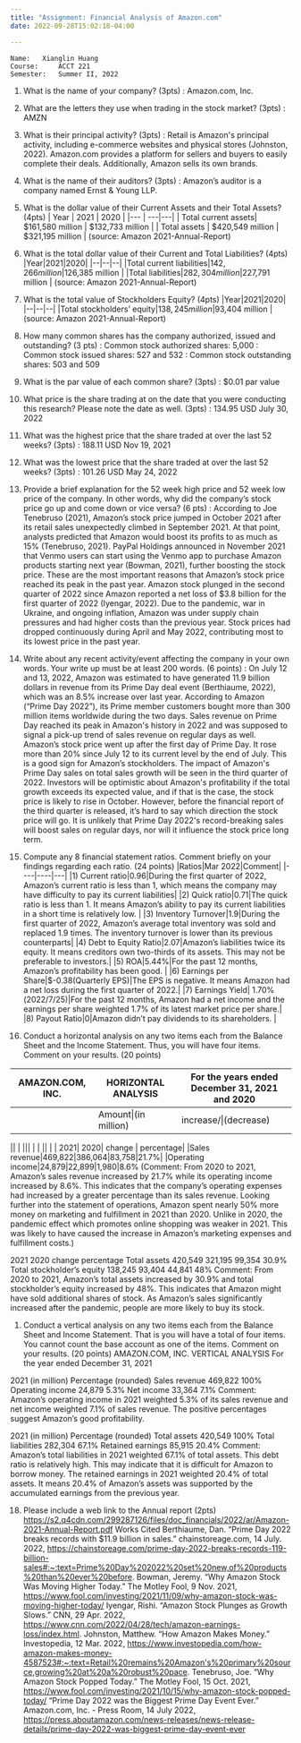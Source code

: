 ```yaml
---
title: "Assignment: Financial Analysis of Amazon.com"
date: 2022-09-28T15:02:18-04:00

---
```

```
Name: 	Xianglin Huang
Course: 	ACCT 221
Semester: 	Summer II, 2022
```

1. What is the name of your company? (3pts)
   :  Amazon.com, Inc.

2. What are the letters they use when trading in the stock market? (3pts)
   : AMZN

3. What is their principal activity? (3pts)
   : Retail is Amazon's principal activity, including e-commerce websites and physical stores (Johnston, 2022). Amazon.com provides a platform for sellers and buyers to easily complete their deals. Additionally, Amazon sells its own brands. 

4. What is the name of their auditors? (3pts)
   : Amazon’s auditor is a company named Ernst & Young LLP.

5. What is the dollar value of their Current Assets and their Total Assets? (4pts)
| Year | 2021 | 2020 |
|--- | ---|---|
| Total current assets| $161,580 million | $132,733 million |
| Total assets | $420,549 million | $321,195 million |
(source: Amazon 2021-Annual-Report)

6. What is the total dollar value of their Current and Total Liabilities? (4pts)
|Year|2021|2020|
|--|--|--|
|Total current liabilities|$142,266 million |$126,385 million |
|Total liabilities|$282,304 million |$227,791 million |
(source: Amazon 2021-Annual-Report)

7. What is the total value of Stockholders Equity? (4pts)
|Year|2021|2020|
|--|--|--|
|Total stockholders’ equity|$138,245 million |$93,404 million |
(source: Amazon 2021-Annual-Report)

8. How many common shares has the company authorized, issued and outstanding? (3 pts)
   :  Common stock authorized shares: 5,000
   :  Common stock issued shares: 527 and 532
   :  Common stock outstanding shares: 503 and 509

9.  What is the par value of each common share? (3pts)
    : $0.01 par value
10. What price is the share trading at on the date that you were conducting this research? Please note the date as well. (3pts)
    : 134.95 USD July 30, 2022
11. What was the highest price that the share traded at over the last 52 weeks? (3pts)
    : 188.11 USD Nov 19, 2021 
12. What was the lowest price that the share traded at over the last 52 weeks? (3pts)
    : 101.26 USD May 24, 2022
13. Provide a brief explanation for the 52 week high price and 52 week low price of the company. In other words, why did the company’s stock price go up and come down or vice versa? (6 pts)
    : According to Joe Tenebruso (2021), Amazon’s stock price jumped in October 2021 after its retail sales unexpectedly climbed in September 2021. At that point, analysts predicted that Amazon would boost its profits to as much as 15% (Tenebruso, 2021). PayPal Holdings announced in November 2021 that Venmo users can start using the Venmo app to purchase Amazon products starting next year (Bowman, 2021), further boosting the stock price. These are the most important reasons that Amazon’s stock price reached its peak in the past year.
Amazon stock plunged in the second quarter of 2022 since Amazon reported a net loss of $3.8 billion for the first quarter of 2022 (Iyengar, 2022). Due to the pandemic, war in Ukraine, and ongoing inflation, Amazon was under supply chain pressures and had higher costs than the previous year. Stock prices had dropped continuously during April and May 2022, contributing most to its lowest price in the past year.
14. Write about any recent activity/event affecting the company in your own words. Your write up must be at least 200 words. (6 points)
    : On July 12 and 13,  2022, Amazon was estimated to have generated 11.9 billion dollars in revenue from its Prime Day deal event (Berthiaume, 2022), which was an 8.5% increase over last year. According to Amazon (“Prime Day 2022”), its Prime member customers bought more than 300 million items worldwide during the two days. Sales revenue on Prime Day reached its peak in Amazon's history in 2022 and was supposed to signal a pick-up trend of sales revenue on regular days as well. Amazon’s stock price went up after the first day of Prime Day. It rose more than 20% since July 12 to its current level by the end of July. This is a good sign for Amazon’s stockholders. The impact of Amazon's Prime Day sales on total sales growth will be seen in the third quarter of 2022. Investors will be optimistic about Amazon's profitability if the total growth exceeds its expected value, and if that is the case, the stock price is likely to rise in October. However, before the financial report of the third quarter is released, it’s hard to say which direction the stock price will go. It is unlikely that Prime Day 2022's record-breaking sales will boost sales on regular days, nor will it influence the stock price long term.
15. Compute any 8 financial statement ratios. Comment briefly on your findings regarding each ratio. (24 points)
|Ratios|Mar 2022|Comment|
|----|----|---|
|1) Current ratio|0.96|During the first quarter of 2022, Amazon’s current ratio is less than 1, which means the company may have difficulty to pay its current liabilities|
|2) Quick ratio|0.71|The quick ratio is less than 1. It means Amazon’s ability to pay its current liabilities in a short time is relatively low. |
|3) Inventory Turnover|1.9|During the first quarter of 2022, Amazon’s average total inventory was sold and replaced 1.9 times. The inventory turnover is lower than its previous counterparts|
|4) Debt to Equity Ratio|2.07|Amazon’s liabilities twice its equity. It means creditors own two-thirds of its assets. This may not be preferable to investors.|
|5) ROA|5.44%|For the past 12 months, Amazon’s profitability has been good. |
|6) Earnings per Share|$-0.38(Quarterly EPS)|The EPS is negative. It means Amazon had a net loss during the first quarter of 2022.|
|7) Earnings Yield| 1.70%(2022/7/25)|For the past 12 months, Amazon had a net income and the earnings per share weighted 1.7% of its latest market price per share.|
|8) Payout Ratio|0|Amazon didn’t pay dividends to its shareholders. |


16. Conduct a horizontal analysis on any two items each from the Balance Sheet and the Income Statement. Thus, you will have four items. Comment on your results. (20 points)
<table>
<thead>
<tr>
<th>AMAZON.COM, INC.</th>
<th>HORIZONTAL ANALYSIS </th>
<th> For the years ended December 31, 2021 and 2020  </th>
</tr>
</thead>
<tbody>
<tr>
<td></td>
<td rowspan="2">Amount|(in million)</td>
<td rowspan="2">increase/|(decrease)</td>
</tr>
</tbody>
</table>

 ||
| |||
| | ||
| | 2021| 2020| change | percentage|
|Sales revenue|469,822|386,064|83,758|21.7%|
|Operating income|24,879|22,899|1,980|8.6%
(Comment: From 2020 to 2021, Amazon’s sales revenue increased by 21.7% while its operating income increased by 8.6%. This indicates that the company’s operating expenses had increased by a greater percentage than its sales revenue. Looking further into the statement of operations, Amazon spent nearly 50% more money on marketing and fulfillment in 2021 than 2020. Unlike in 2020, the pandemic effect which promotes online shopping was weaker in 2021. This was likely to have caused the increase in Amazon’s marketing expenses and fulfillment costs.)


2021
2020
change
percentage
Total assets
420,549
321,195
99,354
30.9%
Total stockholder’s equity
138,245
93,404
44,841
48%
Comment: From 2020 to 2021, Amazon’s total assets increased by 30.9% and total stockholder’s equity increased by 48%. This indicates that Amazon might have sold additional shares of stock. As Amazon’s sales significantly increased after the pandemic, people are more likely to buy its stock.


1.  Conduct a vertical analysis on any two items each from the Balance Sheet and Income Statement. That is you will have a total of four items. You cannot count the base account as one of the items. Comment on your results. (20 points)
AMAZON.COM, INC.
VERTICAL ANALYSIS
For the year ended December 31, 2021


2021 (in million)
Percentage (rounded)
Sales revenue
469,822
100%
Operating income
24,879
5.3%
Net income
33,364
7.1%
Comment: Amazon’s operating income in 2021 weighted 5.3% of its sales revenue and net income weighted 7.1% of sales revenue. The positive percentages suggest Amazon’s good profitability.


2021 (in million)
Percentage (rounded)
Total assets
420,549
100%
Total liabilities
282,304
67.1%
Retained earnings
85,915
20.4%
Comment: Amazon’s total liabilities in 2021 weighted 67.1% of total assets. This debt ratio is relatively high. This may indicate that it is difficult for Amazon to borrow money. The retained earnings in 2021 weighted 20.4% of total assets. It means 20.4% of Amazon’s assets was supported by the accumulated earnings from the previous year.

18. Please include a web link to the Annual report (2pts)
https://s2.q4cdn.com/299287126/files/doc_financials/2022/ar/Amazon-2021-Annual-Report.pdf
Works Cited
Berthiaume, Dan. “Prime Day 2022 breaks records with $11.9 billion in sales.” chainstoreage.com, 14 July. 2022, https://chainstoreage.com/prime-day-2022-breaks-records-119-billion-sales#:~:text=Prime%20Day%202022%20set%20new,of%20products%20than%20ever%20before.
Bowman, Jeremy. “Why Amazon Stock Was Moving Higher Today.” The Motley Fool, 9 Nov. 2021, https://www.fool.com/investing/2021/11/09/why-amazon-stock-was-moving-higher-today/
Iyengar, Rishi. “Amazon Stock Plunges as Growth Slows.” CNN, 29 Apr. 2022, https://www.cnn.com/2022/04/28/tech/amazon-earnings-loss/index.html.
Johnston, Matthew. “How Amazon Makes Money.” Investopedia, 12 Mar. 2022, https://www.investopedia.com/how-amazon-makes-money-4587523#:~:text=Retail%20remains%20Amazon's%20primary%20source,growing%20at%20a%20robust%20pace.
Tenebruso, Joe. “Why Amazon Stock Popped Today.” The Motley Fool, 15 Oct. 2021, https://www.fool.com/investing/2021/10/15/why-amazon-stock-popped-today/
“Prime Day 2022 was the Biggest Prime Day Event Ever.” Amazon.com, Inc. - Press Room, 14 July 2022, https://press.aboutamazon.com/news-releases/news-release-details/prime-day-2022-was-biggest-prime-day-event-ever



